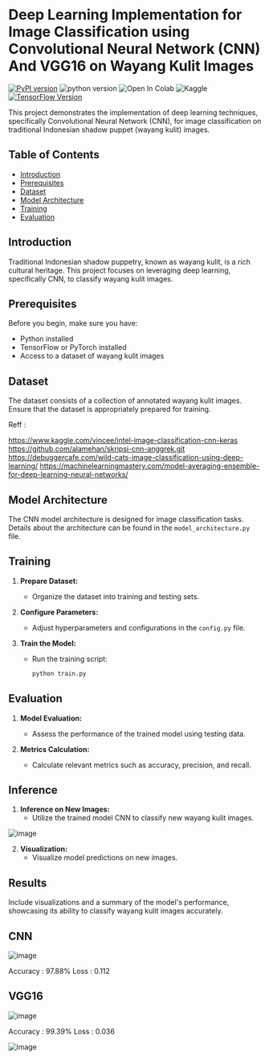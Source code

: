 # Deep Learning Implementation for Image Classification using Convolutional Neural Network (CNN) And  VGG16 on Wayang Kulit Images

[![PyPI version](https://badge.fury.io/py/colabcode.svg)](https://badge.fury.io/py/colabcode)
![python version](https://img.shields.io/badge/python-3.6%2C3.7%2C3.8-blue?logo=python)
![Open In Colab](https://colab.research.google.com/assets/colab-badge.svg)
![Kaggle](https://img.shields.io/badge/Kaggle-Dataset-blue.svg)
[![TensorFlow Version](https://img.shields.io/badge/TensorFlow-2.x-orange.svg)](https://www.tensorflow.org/)

This project demonstrates the implementation of deep learning techniques, specifically Convolutional Neural Network (CNN), for image classification on traditional Indonesian shadow puppet (wayang kulit) images.

## Table of Contents
- [Introduction](#introduction)
- [Prerequisites](#prerequisites)
- [Dataset](#dataset)
- [Model Architecture](#model-architecture)
- [Training](#training)
- [Evaluation](#evaluation)

## Introduction

Traditional Indonesian shadow puppetry, known as wayang kulit, is a rich cultural heritage. This project focuses on leveraging deep learning, specifically CNN, to classify wayang kulit images.

## Prerequisites

Before you begin, make sure you have:
- Python installed
- TensorFlow or PyTorch installed
- Access to a dataset of wayang kulit images

## Dataset

The dataset consists of a collection of annotated wayang kulit images. Ensure that the dataset is appropriately prepared for training.

Reff :

https://www.kaggle.com/vincee/intel-image-classification-cnn-keras
https://github.com/alamehan/skripsi-cnn-anggrek.git
https://debuggercafe.com/wild-cats-image-classification-using-deep-learning/
https://machinelearningmastery.com/model-averaging-ensemble-for-deep-learning-neural-networks/

## Model Architecture

The CNN model architecture is designed for image classification tasks. Details about the architecture can be found in the `model_architecture.py` file.

## Training

1. **Prepare Dataset:**
    - Organize the dataset into training and testing sets.

2. **Configure Parameters:**
    - Adjust hyperparameters and configurations in the `config.py` file.

3. **Train the Model:**
    - Run the training script:
      ```bash
      python train.py
      ```

## Evaluation

1. **Model Evaluation:**
    - Assess the performance of the trained model using testing data.

2. **Metrics Calculation:**
    - Calculate relevant metrics such as accuracy, precision, and recall.

## Inference

1. **Inference on New Images:**
    - Utilize the trained model CNN to classify new wayang kulit images.

![image](https://github.com/reygaferdiansyah/Deep_Learning_Classification_CNN/assets/54634029/cdf2db19-ff23-4749-8baf-fc6bee14e890)

2. **Visualization:**
    - Visualize model predictions on new images.

## Results

Include visualizations and a summary of the model's performance, showcasing its ability to classify wayang kulit images accurately.

## CNN
![image](https://github.com/reygaferdiansyah/Deep_Learning_Classification_CNN/assets/54634029/cac7ec56-abbe-426a-9586-030cbe2a3465)

Accuracy : 97.88%
Loss     : 0.112

## VGG16
![image](https://github.com/reygaferdiansyah/Deep_Learning_Classification_CNN/assets/54634029/12997449-2006-4150-be8e-14bafbb8ca86)

Accuracy : 99.39%
Loss     : 0.036

![image](https://github.com/reygaferdiansyah/Deep_Learning_Classification_CNN/assets/54634029/f7f16c4b-c7c0-443e-8716-050d9e89c788)




